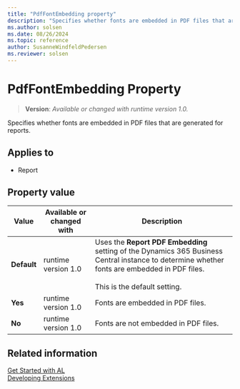```yaml
---
title: "PdfFontEmbedding property"
description: "Specifies whether fonts are embedded in PDF files that are generated for reports."
ms.author: solsen
ms.date: 08/26/2024
ms.topic: reference
author: SusanneWindfeldPedersen
ms.reviewer: solsen
---
```

[//]: # (START>DO_NOT_EDIT)
[//]: # (IMPORTANT:Do not edit any of the content between here and the END>DO_NOT_EDIT.)
[//]: # (Any modifications should be made in the .xml files in the ModernDev repo.)
# PdfFontEmbedding Property
> **Version**: _Available or changed with runtime version 1.0._

Specifies whether fonts are embedded in PDF files that are generated for reports.

## Applies to
-   Report

## Property value

|Value|Available or changed with|Description|
|-----------|-----------|---------------------------------------|
|**Default**|runtime version 1.0|Uses the **Report PDF Embedding** setting of the Dynamics 365 Business Central instance to determine whether fonts are embedded in PDF files.  <br /><br /> This is the default setting.|
|**Yes**|runtime version 1.0|Fonts are embedded in PDF files.|
|**No**|runtime version 1.0|Fonts are not embedded in PDF files.|

[//]: # (IMPORTANT: END>DO_NOT_EDIT)


## Related information  
[Get Started with AL](../devenv-get-started.md)  
[Developing Extensions](../devenv-dev-overview.md)  